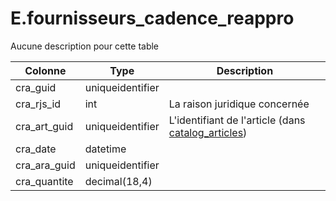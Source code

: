 # E.fournisseurs_cadence_reappro

Aucune description pour cette table

Colonne|Type|Description
---|---|---
cra_guid|uniqueidentifier|
cra_rjs_id|int|La raison juridique concernée 
cra_art_guid|uniqueidentifier|L'identifiant de l'article (dans [catalog_articles](generated_catalog_articles.md)) 
cra_date|datetime|
cra_ara_guid|uniqueidentifier|
cra_quantite|decimal(18,4)|
